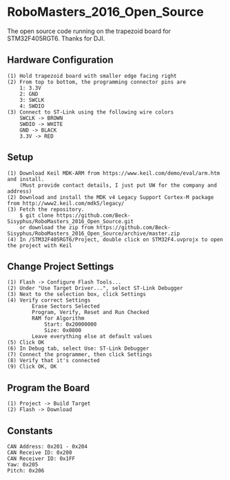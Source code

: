 # RoboMasters_2016_Open_Source
The open source code running on the trapezoid board for STM32F405RGT6. Thanks for DJI.

## Hardware Configuration
	(1) Hold trapezoid board with smaller edge facing right
	(2) From top to bottom, the programming connector pins are
		1: 3.3V
		2: GND
		3: SWCLK
		4: SWDIO
	(3) Connect to ST-Link using the following wire colors
		SWCLK -> BROWN
		SWDIO -> WHITE
		GND -> BLACK
		3.3V -> RED

## Setup
	(1) Download Keil MDK-ARM from https://www.keil.com/demo/eval/arm.htm and install.
		(Must provide contact details, I just put UW for the company and address)
	(2) Download and install the MDK v4 Legacy Support Cortex-M package from http://www2.keil.com/mdk5/legacy/
	(3) Fetch the repository.
		$ git clone https://github.com/Beck-Sisyphus/RoboMasters_2016_Open_Source.git
		or download the zip from https://github.com/Beck-Sisyphus/RoboMasters_2016_Open_Source/archive/master.zip
	(4) In /STM32F405RGT6/Project, double click on STM32F4.uvprojx to open the project with Keil

## Change Project Settings
	(1) Flash -> Configure Flash Tools...
	(2) Under "Use Target Driver...", select ST-Link Debugger
	(3) Next to the selection box, click Settings
	(4) Verify correct Settings
			Erase Sectors Selected
			Program, Verify, Reset and Run Checked
			RAM for Algorithm
				Start: 0x20000000
				Size: 0x0800
			Leave everything else at default values
	(5) Click OK
	(6) In Debug tab, select Use: ST-Link Debugger
	(7) Connect the programmer, then click Settings
	(8) Verify that it's connected
	(9) Click OK, OK

## Program the Board
	(1) Project -> Build Target
	(2) Flash -> Download

## Constants
	CAN Address: 0x201 - 0x204
	CAN Receive ID: 0x200
	CAN Receiver ID: 0x1FF
	Yaw: 0x205
	Pitch: 0x206